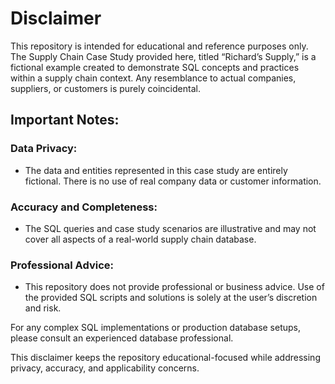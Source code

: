 # Disclaimer
This repository is intended for educational and reference purposes only. The Supply Chain Case Study provided here, titled “Richard’s Supply,” is a fictional example created to demonstrate SQL concepts and practices within a supply chain context. Any resemblance to actual companies, suppliers, or customers is purely coincidental.

## Important Notes:
### Data Privacy: 
  - The data and entities represented in this case study are entirely fictional. There is no use of real company data or customer information.
### Accuracy and Completeness: 
  - The SQL queries and case study scenarios are illustrative and may not cover all aspects of a real-world supply chain database.
### Professional Advice: 
  - This repository does not provide professional or business advice. Use of the provided SQL scripts and solutions is solely at the user’s discretion and risk.


For any complex SQL implementations or production database setups, please consult an experienced database professional.

This disclaimer keeps the repository educational-focused while addressing privacy, accuracy, and applicability concerns.

